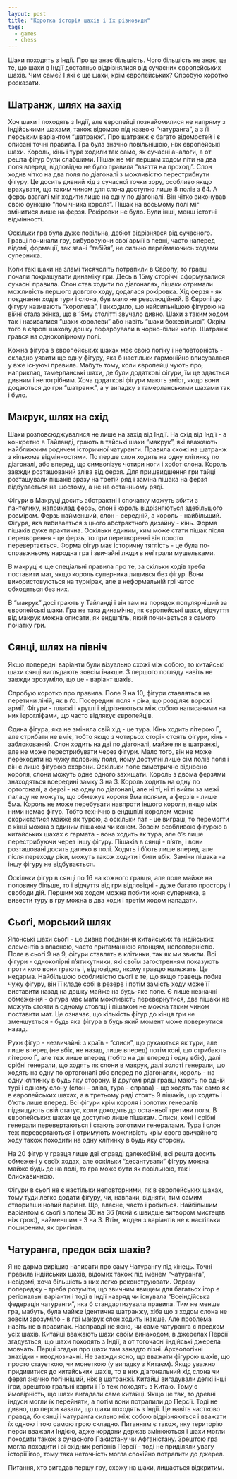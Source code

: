 ```yaml
---
layout: post
title: "Коротка історія шахів і їх різновиди"
tags:
  - games
  - chess
---
```


Шахи походять з Індії.
Про це знає більшість.
Чого більшість не знає, це те, що шахи в Індії достатньо відрізнялися від сучасних європейських шахів.
Чим саме? І які є ще шахи, крім європейських? Спробую коротко розказати.

## Шатранж, шлях на захід

Хоч шахи і походять з Індії, але європейці познайомилися не напряму з індійськими шахами, також відомою під назвою “чатуранга”, а з її перським варіантом “шатранж”.
Про шатранж є багато відомостей і є описані точні правила.
Гра була значно повільнішою, ніж європейські шахи.
Король, кінь і тура ходили так само, як сучасні аналоги, а от решта фігур були слабшими.
Пішак не міг першим ходом піти на два поля вперед, відповідно не було правила “взяття на проході”.
Слон ходив чітко на два поля по діагоналі з можливістю перестрибнути фігуру.
Це досить дивний хід з сучасної точки зору, особливо якщо врахувати, що таким чином для слона доступно лише 8 полів з 64.
А ферзь взагалі міг ходити лише на одну по діагоналі.
Він чітко виконував свою функцію “помічника короля”.
Пішак на восьмому полі міг змінитися лише на ферзя.
Рокіровки не було.
Були інші, менш істотні відмінності.

Оскільки гра була дуже повільна, дебют відрізнявся від сучасного.
Гравці починали гру, вибудовуючи свої армії в певні, часто наперед відомі, формації, так звані “табійя”, не сильно переймаючись ходами суперника.

Коли такі шахи на зламі тисячоліть потрапили в Європу, то гравці почали покращувати динаміку гри.
Десь в 15му сторіччі сформувалися сучасні правила.
Слон став ходити по діагоналях, пішаки отримали можливість першого довгого ходу, додалася рокіровка.
Хід ферзя - як поєднання ходів тури і слона, був мало не революційний.
В Європі цю фігуру називають “королева”, і виходило, що найсильнішою фігурою на війні стала жінка, що в 15му столітті звучало дивно.
Шахи з таким ходом так і називалися “шахи королеви” або навіть “шахи божевільної”.
Окрім того в європі шахову дошку пофарбували в чорно-білий колір.
Шатранж грався на одноколірному полі.

Кожна фігура в європейських шахах має свою логіку і неповторність - складно уявити ще одну фігуру, яка б настільки гармонійно вписувалася у вже існуючі правила.
Мабуть тому, коли європейці чують про, наприклад, тамерланські шахи, де були додаткові фігури, їм це здається дивним і непотрібним.
Хоча додаткові фігури мають зміст, якщо вони додаються до гри “шатранж”, а у випадку з тамерланськими шахами так і було.

## Макрук, шлях на схід

Шахи розповсюджувалися не лише на захід від Індії.
На схід від Індії - а конкретно в Тайланді, грають в тайські шахи “макрук”, які вважають найближчим родичем історичної чатуранги.
Правила схожі на шатранж з кількома відмінностями.
По перше слон ходить на одну клітинку по діагоналі, або вперед, що символізує чотири ноги і хобот слона.
Король завжди розташований зліва від ферзя.
Для пришвидшення гри тайці розташували пішаків зразу на третій ряд і заміна пішака на ферзя відбувається на шостому, а не на останньому ряді.

Фігури в Макруці досить абстрактні і спочатку можуть збити з пантелику, наприклад ферзь, слон і король відрізняються здебільшого розміром. Ферзь найменший, слон - середній, а король - найбільший. Фігура, яка вибивається з цього абстрактного дизайну - кінь. Форма пішаків дуже практична. Оскільки єдиним, ким може стати пішак після перетворення - це ферзь, то при перетворенні він просто перевертається. Форма фігур має історичну тяглість - це була по-справжньому народна гра і звичайні люди в неї грали мушельками.

В макруці є ще спеціальні правила про те, за скільки ходів треба поставити мат, якщо король суперника лишився без фігур. Вони використовуються на турнірах, але в неформальній грі чатос обходяться без них.

В “макрук” досі грають у Тайланді і він там на порядок популярніший за європейські шахи.
Гра не така динамічна, як європейські шахи, відчуття від макрук можна описати, як ендшпіль, який починається з самого початку гри.

## Сянці, шлях на північ

Якщо попередні варіанти були візуально схожі між собою, то китайські шахи сянці виглядають зовсім інакше.
З першого погляду навіть не завжди зрозуміло, що це - варіант шахів.
 
Спробую коротко про правила.
Поле 9 на 10, фігури ставляться на перетини ліній, як в ґо.
Посередині поля - ріка, що розділяє ворожі армії.
Фігури - пласкі і круглі і відрізняються між собою написаними на них ієрогліфами, що часто відлякує європейців.
 
Єдина фігура, яка не змінила свій хід - це тура.
Кінь ходить літерою Г, але стрибати не вміє, тобто якщо з чотирьох сторін стоять фігури, кінь - заблокований.
Слон ходить на дві по діагоналі, майже як в шатранжі, але не може перестрибувати через фігури.
Мало того, він не може переходити на чужу половину поля, йому доступні лише сім полів поля і він є лише фігурою охорони.
Оскільки поле симетричне відносно короля, слони можуть одне одного захищати.
Король з двома ферзями знаходяться всередині замку 3 на 3.
Король ходить на одну по ортогоналі, а ферзі - на одну по діагоналі, але ні ті, ні ті вийти за межі палацу не можуть, що обмежує короля 9ма полями, а ферзів - лише 5ма.
Король не може перебувати навпроти іншого короля, якщо між ними немає фігур.
Тобто технічно в ендшпілі королем можна скористатися майже як турою, а оскільки пат - це виграш, то перемогти в кінці можна з єдиним пішаком чи конем.
Зовсім особливою фігурою в китайських шахах є гармата - вона ходить як тура, але б’є лише перестрибуючи через іншу фігуру.
Пішаків в сянці - п’ять, і вони розташовані досить далеко в полі.
Ходять і б’ють лише вперед, але після переходу ріки, можуть також ходити і бити вбік.
Заміни пішака на іншу фігуру не відбувається.
 
Оскільки фігур в сянці по 16 на кожного гравця, але поле майже на половину більше, то і відчуття від гри відповідні - дуже багато простору і свободи дій.
Першим же ходом можна побити коня суперника, а вивести туру в гру можна в два ходи і третім ходом нападати.

## Сьоґі, морський шлях

Японські шахи сьоґі - це дивне поєднання китайських та індійських елементів з власною, часто притаманною японцям, неповторністю.
Поле в сьогі 9 на 9, фігури ставлять в клітинки, так як ми звикли.
Всі фігури - одноколірні п’ятикутники, які своїм загостренням показують проти кого вони грають і, відповідно, якому гравцю належать.
Це недарма.
Найбільшою особливістю сьоґі є те, що якщо гравець побив чужу фігуру, він її кладе собі в резерв і потім замість ходу може її виставити назад на дошку майже на будь-яке поле.
Є лише незначні обмеження - фігура має мати можливість перевернутися, два пішаки не можуть стояти в одному стовпці і пішаком не можна таким чином поставити мат.
Це означає, що кількість фігур до кінця гри не зменшується - будь яка фігура в будь який момент може повернутися назад.

Рухи фігур - незвичайні: з країв - “списи”, що рухаються як тури, але лише вперед (не вбік, не назад, лише вперед) потім коні, що стрибають літерою Г, але теж лише вперед (тобто на дві вперед і одну вбік), далі срібні генерали, що ходять як слони в макрук, далі золоті генерали, що ходять на одну по ортогоналі або вперед по діагоналях, король - на одну клітинку в будь яку сторону.
В другомі ряді гравці мають по одній турі і одному слону (слон - зліва, тура - справа) - що ходять так само як в європейських шахах, а в третьому ряді стоять 9 пішаків, що ходять і б’ють лише вперед.
Всі фігури крім короля і золотих генералів підвищують свій статус, коли доходять до останньої третини поля.
В європейських шахах це доступно лише пішакам.
Списи, коні і срібні генерали перевертаються і стають золотими генералами.
Тура і слон теж перевертаються і отримують можливість крім свого звичайного ходу також походити на одну клітинку в будь яку сторону.

На 20 фігур у гравця лише дві справді далекобійні, всі решта досить обмежені у своїх ходах, але оскільки “десантувати” фігуру можна майже будь де на полі, то гра може бути як повільною, так і блискавичною.

Фігури в сьоґі не є настільки неповторними, як в європейських шахах, тому туди легко додати фігуру, чи, навпаки, відняти, тим самим створивши новий варіант.
Що, власне, часто і робиться.
Найбільшим варіантом є сьоґі з полем 36 на 36 (який є швидше витвором мистецтв ніж грою), найменшим - 3 на 3.
Втім, жоден з варіантів не є настільки поширеним, як оригінал.

## Чатуранга, предок всіх шахів?

Я не дарма вирішив написати про саму Чатурангу під кінець.
Точні правила індійських шахів, відомих також під іменем “чатуранга”, невідомі, хоча більшість з них легко реконструювати.
Одразу попереджу - треба розуміти, що звичним явищем для багатьох ігор є регіональні варіанти і тоді в Індії навряд чи існувала “Всеіндійська федерація чатуранги”, яка б стандартизувала правила.
Тим не менше гра, мабуть, була майже ідентична шатранжу, хіба що з ходом слона не зовсім зрозуміло - в грі макрук слон ходить інакше.
Але проблема навіть не в правилах.
Насправді не ясно, чи саме чатуранга є предком усіх шахів.
Китайці вважають шахи своїм винаходом, в джерелах Персії згадується, що шахи походять з Індії, а от тогочасні індійські джерела мовчать.
Перші згадки про шахи там занадто пізні.
Археологічні знахідки - неоднозначні.
Не завжди ясно, що вважати фігурою шахів, що просто стауеткою, чи монеткою (у випадку з Китаєм).
Якщо уважно придивитися до китайських шахів, то в них діагональний хід слона чи ферзя значно логічніший, ніж в шатранжі.
Китайці вигадували деякі інші ігри, зрештою гральні карти і Ґо теж походять з Китаю.
Тому є ймовірність, що шахи вигадали саме китайці.
Якщо це так, то древні індуси могли їх перейняти, а потім вони потрапили до Персії.
Тоді не дивно, що перси казали, що шахи походять з Індії.
Це навіть частково правда, бо сянці і чатуранга сильно між собою відрізняються і вважати їх одною і тою самою грою складно.
Питанням є також, яку територію перси вважали Індією, адже кордони держав змінюються і шахи могли походити також з сучасного Пакистану чи Афганістану.
Зрештою гра могла походити і зі східних регіонів Персії - тоді не приділяли увагу історії ігор, тому така неточність могла спокійно потрапити до джерел.

Питання, хто вигадав першу гру, схожу на шахи, лишається відкритим.
 


